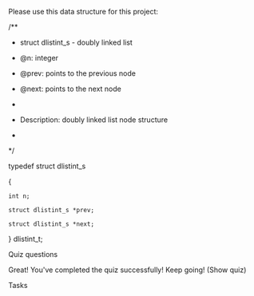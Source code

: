 Please use this data structure for this project:



/**

 * struct dlistint_s - doubly linked list

 * @n: integer

 * @prev: points to the previous node

 * @next: points to the next node

 *

 * Description: doubly linked list node structure

 * 

 */

typedef struct dlistint_s

{

    int n;

    struct dlistint_s *prev;

    struct dlistint_s *next;

} dlistint_t;

Quiz questions

Great! You've completed the quiz successfully! Keep going! (Show quiz)

Tasks
